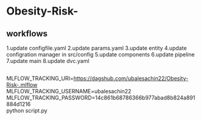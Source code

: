 # Obesity-Risk-



## workflows
1.update configfile.yaml
2.update params.yaml
3.update entity
4.update configration manager in src/config
5.update components
6.update pipeline
7.update main
8.update dvc.yaml


##
MLFLOW_TRACKING_URI=https://dagshub.com/ubalesachin22/Obesity-Risk-.mlflow \
MLFLOW_TRACKING_USERNAME=ubalesachin22 \
MLFLOW_TRACKING_PASSWORD=14c861b68786366b977abad8b824a891884d1216 \
python script.py



    